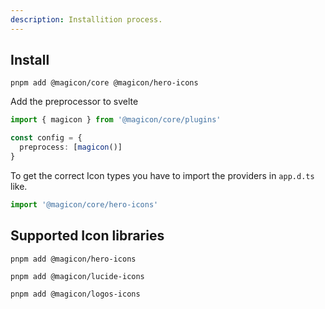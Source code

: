 ```yaml
---
description: Installition process.
---
```


## Install
```
pnpm add @magicon/core @magicon/hero-icons
```
Add the preprocessor to svelte
```ts file=svelte.config.js
import { magicon } from '@magicon/core/plugins'

const config = {
  preprocess: [magicon()]
}
```
To get the correct Icon types you have to import the providers in `app.d.ts` like.
```ts file=app.d.ts
import '@magicon/core/hero-icons'
```

## Supported Icon libraries
```
pnpm add @magicon/hero-icons
```
```
pnpm add @magicon/lucide-icons
```
```
pnpm add @magicon/logos-icons
```